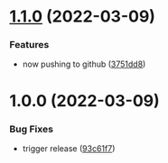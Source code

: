 # [1.1.0](http://bitbucket.org/adaptavistlabs/module-helm-grafana/compare/v1.0.0...v1.1.0) (2022-03-09)


### Features

* now pushing to github ([3751dd8](http://bitbucket.org/adaptavistlabs/module-helm-grafana/commits/3751dd819e9d29b692623b1721b43f08942e0c9d))

# 1.0.0 (2022-03-09)


### Bug Fixes

* trigger release ([93c61f7](http://bitbucket.org/adaptavistlabs/module-helm-grafana/commits/93c61f71cdadb463502578afbf8c07a265516596))
